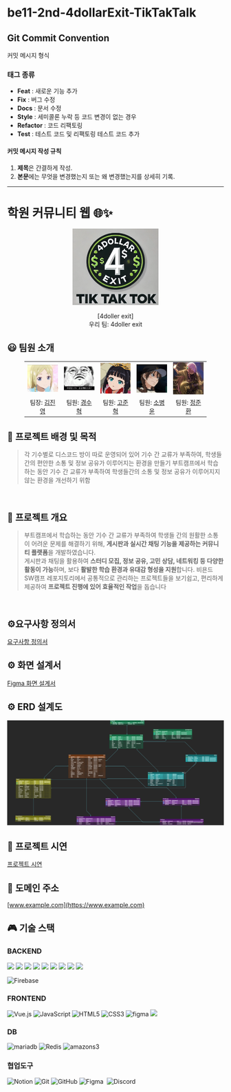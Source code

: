 # be11-2nd-4dollarExit-TikTakTalk

## Git Commit Convention

커밋 메시지 형식

### 태그 종류

- **Feat** : 새로운 기능 추가
- **Fix** : 버그 수정
- **Docs** : 문서 수정
- **Style** : 세미콜론 누락 등 코드 변경이 없는 경우
- **Refactor** : 코드 리팩토링
- **Test** : 테스트 코드 및 리팩토링 테스트 코드 추가

#### 커밋 메시지 작성 규칙

1. **제목**은 간결하게 작성.
2. **본문**에는 무엇을 변경했는지 또는 왜 변경했는지를 상세히 기록.

---

# 학원 커뮤니티 웹 🌐✨
<p align="middle" style="margin: 0; padding: 0;">
  <img width="200px" src="./src/assets/pic/4dollar.png">
</p>

<p align="middle">
[4doller exit] <br>
우리 팀: 4doller exit
</p>

## 😃 팀원 소개

<figure>
  <table>
    <tr>
      <td align="center"><img src="./src/assets/pic/김진영.png" width="180px"/></td>
      <td align="center"><img src="./src/assets/pic/경수혁.png" width="180px"/></td>
      <td align="center"><img src="./src/assets/pic/고준혁.jpg" width="180px"/></td>
      <td align="center"><img src="./src/assets/pic/소병윤.png" width="180px"/></td>
      <td align="center"><img src="./src/assets/pic/정준환.png" width="180px"/></td>
    </tr>
    <tr>
      <td align="center">팀장: <a href="https://github.com/jykim1187">김진영</a></td>
      <td align="center">팀원: <a href="https://github.com/issac-cosmos">경수혁</a></td>
      <td align="center">팀원: <a href="https://github.com/luail">고준혁</a></td>
      <td align="center">팀원: <a href="https://github.com/2ma1995">소병윤</a></td>
      <td align="center">팀원: <a href="https://github.com/JungJunHwan">정준환</a></td>
    </tr>
  </table>
</figure>

## 📝 프로젝트 배경 및 목적

>  각 기수별로 디스코드 방이 따로 운영되어 있어 기수 간 교류가 부족하여, 학생들간의 편안한 소통 및 정보 공유가 이루어지는 환경을 만들기
>  부트캠프에서 학습하는 동안 기수 간 교류가 부족하여 학생들간의 소통 및 정보 공유가 이루어지지 않는 환경을 개선하기 위함

<br>

## 📝 프로젝트 개요

>부트캠프에서 학습하는 동안 기수 간 교류가 부족하여 학생들 간의 원활한 소통이 어려운 문제를 해결하기 위해, **게시판과 실시간 채팅 기능을 제공하는 커뮤니티 플랫폼**을 개발하였습니다.  
>게시판과 채팅을 활용하여 **스터디 모집, 정보 공유, 고민 상담, 네트워킹 등 다양한 활동이 가능**하며, 보다 **활발한 학습 환경과 유대감 형성을 지원**합니다.
>비욘드 SW캠프 레포지토리에서 공통적으로 관리하는 프로젝트들을 보기쉽고, 편리하게 제공하여 **프로젝트 진행에 있어 효율적인 작업**을 돕습니다 
<br>

## ⚙️요구사항 정의서
[요구사항 정의서](https://www.notion.so/180da9f139ca801c98c7c26eb1e2af31?v=180da9f139ca81d08b86000c2c26c05e)
<br>

## ⚙️ 화면 설계서
[Figma 화면 설계서](https://www.figma.com/design/m9uP1dZjImJFZG0l2wj4jU/%EC%A4%91%EA%B0%84-%ED%8C%80%ED%94%84%EB%A1%9C%EC%A0%9D%ED%8A%B8?node-id=40-2&t=C53OKmtBDillncKR-1)
<br>

## ⚙️ ERD 설계도    
<img width="1152" alt="image" src="Hub (1).png">


## 🔎 프로젝트 시연
[프로젝트 시연](https://github.com/beyond-sw-camp/be11-2nd-4dollarExit-TikTakTalk-FE/wiki)
<br>


## 📧 도메인 주소
[www.example.com](https://www.example.com)
<br>

[//]: # (### 일반 유저)

[//]: # (#### ✍️ 로그인 및 회원가입)

[//]: # (<details>)

[//]: # (<summary>카카오 소셜 회원가입</summary>)

[//]: # (  <img src="https://github.com/user-attachments/assets/90abeb2c-69b6-4000-a9ef-b3d8918deff8">)

[//]: # (</details>)

[//]: # ()
[//]: # (<details>)

[//]: # (<summary>구글 소셜 회원가입</summary>)

[//]: # (  <img src="https://github.com/user-attachments/assets/6612aa6c-7815-475f-b769-64b4601c23df">)

[//]: # (</details>)

[//]: # ()
[//]: # (<summary>카카오 소셜 로그인</summary>)

[//]: # (  <img src="https://github.com/user-attachments/assets/90abeb2c-69b6-4000-a9ef-b3d8918deff8">)

[//]: # (</details>)

[//]: # ()
[//]: # (<details>)

[//]: # (<summary>구글 소셜 로그인 </summary>)

[//]: # (  <img src="https://github.com/user-attachments/assets/6612aa6c-7815-475f-b769-64b4601c23df">)

[//]: # (</details>)

[//]: # ()
[//]: # (#### ✍️ 마이페이지)

[//]: # ()
[//]: # ()
[//]: # ()
[//]: # (### 홈화면)

[//]: # (<details>)

[//]: # (  <summary> 홈화면 </summary>)

[//]: # (  <img src="https://github.com/user-attachments/assets/0acddd87-a24c-4a11-98ac-344a3287763d">)

[//]: # (</details>)

[//]: # ()
[//]: # (### 게시글)

[//]: # (<details>)

[//]: # (  <summary> 홈화면 </summary>)

[//]: # (  <img src="https://github.com/user-attachments/assets/0acddd87-a24c-4a11-98ac-344a3287763d">)

[//]: # (</details>)

[//]: # ()
[//]: # (### 프로젝트)

[//]: # (<details>)

[//]: # (  <summary> 홈화면 </summary>)

[//]: # (  <img src="https://github.com/user-attachments/assets/0acddd87-a24c-4a11-98ac-344a3287763d">)

[//]: # (</details>)

[//]: # ()
[//]: # (### 채팅)

[//]: # (<details>)

[//]: # (  <summary> 홈화면 </summary>)

[//]: # (  <img src="https://github.com/user-attachments/assets/0acddd87-a24c-4a11-98ac-344a3287763d">)

[//]: # (</details>)

## 🎮 기술 스택

### BACKEND
<img src="https://img.shields.io/badge/Spring-green?style=for-the-badge&logo=Spring&logoColor=white"> <img src="https://img.shields.io/badge/Spring Boot-6DB33F?style=for-the-badge&logo=Spring Boot&logoColor=white"> <img src="https://img.shields.io/badge/Springsecurity-6DB33F?style=for-the-badge&logo=springsecurity&logoColor=white">
<img src="https://img.shields.io/badge/Spring Data JPA -13C100?style=for-the-badge&logo=Spring Boot&logoColor=white"> <img src="https://img.shields.io/badge/websocket-010101?style=for-the-badge&logo=socketdotio&logoColor=white"> <img src="https://img.shields.io/badge/redis-FF4438?style=for-the-badge&logo=redis&logoColor=white"> <img src="https://img.shields.io/badge/apachekafka-231F20?style=for-the-badge&logo=apachekafka&logoColor=white"> <img src="https://img.shields.io/badge/mariadb-003545?style=for-the-badge&logo=mariadb&logoColor=white"> <img src="https://img.shields.io/badge/docker-2496ED?style=for-the-badge&logo=docker&logoColor=white">

![Firebase](https://img.shields.io/badge/firebase-%23039BE5.svg?style=for-the-badge&logo=firebase)


### FRONTEND
![Vue.js](https://img.shields.io/badge/vue.js-4FC08D?style=for-the-badge&logo=vue.js&logoColor=white)
![JavaScript](https://img.shields.io/badge/javascript-F7DF1E?style=for-the-badge&logo=javascript&logoColor=black)
![HTML5](https://img.shields.io/badge/html5-E34F26?style=for-the-badge&logo=html5&logoColor=white)
![CSS3](https://img.shields.io/badge/CSS3-E34F26?style=for-the-badge&logo=html5&logoColor=white)
![figma](https://img.shields.io/badge/figma-2F5EF5?style=for-the-badge)
<img src="https://img.shields.io/badge/Vuetify-1867C0?style=for-the-badge&logo=vuetify&logoColor=#1867C0">



###  DB
![mariadb](https://img.shields.io/badge/mariadb-003545?style=for-the-badge&logo=mariadb&logoColor=white)
![Redis](https://img.shields.io/badge/redis-%23DD0031.svg?style=for-the-badge&logo=redis&logoColor=white)
![amazons3](https://img.shields.io/badge/amazons3-569A31?style=for-the-badge)

### 협업도구
![Notion](https://img.shields.io/badge/notion-181717?style=for-the-badge&logo=notion&logoColor=white)
![Git](https://img.shields.io/badge/git-F05032?style=for-the-badge&logo=git&logoColor=white)
![GitHub](https://img.shields.io/badge/Github-181717?style=for-the-badge&logo=Github&logoColor=white)
![Figma](https://img.shields.io/badge/figma-%23F24E1E.svg?style=for-the-badge&logo=figma&logoColor=white)
&nbsp;![Discord](https://img.shields.io/badge/Discord-%235865F2.svg?style=for-the-badge&logo=discord&logoColor=white)



